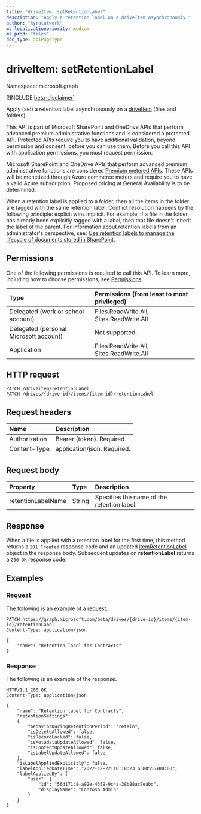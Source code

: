 ```yaml
---
title: "driveItem: setRetentionLabel"
description: "Apply a retention label on a driveItem asynchronously."
author: "kyracatwork"
ms.localizationpriority: medium
ms.prod: "files"
doc_type: apiPageType
---
```


# driveItem: setRetentionLabel

Namespace: microsoft.graph

[!INCLUDE [beta-disclaimer](../../includes/beta-disclaimer.md)]

Apply (set) a retention label asynchronously on a [driveItem](/resources/driveitem.md) (files and folders). 

This API is part of Microsoft SharePoint and OneDrive APIs that perform advanced premium administrative functions and is considered a protected API. Protected APIs require you to have additional validation, beyond permission and consent, before you can use them. Before you call this API with application permissions, you must request permission.

Microsoft SharePoint and OneDrive APIs that perform advanced premium administrative functions are considered [Premium metered APIs](https://learn.microsoft.com/en-us/graph/metered-api-overview). These APIs will be monetized through Azure commerce meters and require you to have a valid Azure subscription. Proposed pricing at General Availability is to be determined.

When a retention label is applied to a folder, then all the items in the folder are tagged with the same retention label. Conflict resolution happens by the following principle: explicit wins implicit. For example, if a file in the folder has already been explicitly tagged with a label, then that file doesn't inherit the label of the parent. For information about retention labels from an administrator's perspective, see: [Use retention labels to manage the lifecycle of documents stored in SharePoint](/microsoft-365/compliance/auto-apply-retention-labels-scenario).

## Permissions

One of the following permissions is required to call this API. To learn more, including how to choose permissions, see [Permissions](/graph/permissions-reference).

| Type                                   | Permissions (from least to most privileged) |
|:---------------------------------------|:--------------------------------------------|
| Delegated (work or school account)     | Files.ReadWrite.All, Sites.ReadWrite.All    |
| Delegated (personal Microsoft account) | Not supported.                              |
| Application                            | Files.ReadWrite.All, Sites.ReadWrite.All    |

## HTTP request

<!-- {
  "blockType": "ignored"
}
-->
``` http
PATCH /driveitem/retentionLabel
PATCH /drives/{drive-id}/items/{item-id}/retentionLabel
```

## Request headers

|Name|Description|
|:---|:---|
|Authorization|Bearer {token}. Required.|
|Content-Type|application/json. Required.|

## Request body

|Property|Type|Description|
|:---|:---|:---|
|retentionLabelName|String| Specifies the name of the retention label.


## Response

When a file is applied with a retention label for the first time, this method returns a `201 Created` response code and an updated [itemRetentionLabel](../resources/itemretentionlabel.md) object in the response body. Subsequent updates on **retentionLabel** returns a `200 OK` response code.

## Examples

### Request

The following is an example of a request.

<!-- {
  "blockType": "request",
  "name": "driveItem_setRetentionLabel",
  "sampleKeys": ["{drive-id}", "{item-id}"]
}
-->

```http
PATCH https://graph.microsoft.com/beta/drives/{drive-id}/items/{item-id}/retentionLabel
Content-Type: application/json

{
    "name": "Retention label for Contracts"
}
```

### Response

The following is an example of the response.

<!-- {
  "blockType": "response",
  "truncated": true,
  "@odata.type": "microsoft.graph.itemRetentionLabel"
}
-->
``` http
HTTP/1.1 200 OK
Content-Type: application/json

{
    "name": "Retention label for Contracts",
    "retentionSettings":
    {
        "behaviorDuringRetentionPeriod": "retain",
        "isDeleteAllowed": false,
        "isRecordLocked": false,
        "isMetadataUpdateAllowed": false,
        "isContentUpdateAllowed": false,
        "isLabelUpdateAllowed": false
    },
    "isLabelAppliedExplicitly": false,
    "labelAppliedDateTime": "2022-12-22T10:18:23.6580555+00:00",
    "labelAppliedBy": {
        "user": {
            "id": "56d171c8-a92e-4359-9c4a-38b88ac7eabd",
            "displayName": "Contoso Admin"
        }
    }
}
```
